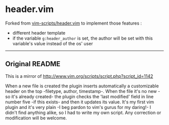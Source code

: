 # header.vim
Forked from [vim-scripts/header.vim](https://github.com/vim-scripts/header.vim) to implement those features :
* different header template
* if the variable `g:header_author` is set, the author will be set with this variable's value instead of the os' user

___
## Original README
This is a mirror of http://www.vim.org/scripts/script.php?script_id=1142

When a new file is created the plugin inserts automatically a customizable header on the top -filetype, author, timestamp-. When the file it's no new -so it's already created- the plugin checks the 'last modified' field in line number five -if this exists- and then it updates its value. It's my first vim plugin and it's very plain -I beg pardon to vim's gurus for my daring!- I didn't find anything alike, so I had to write my own script. Any correction or modification will be welcome.
